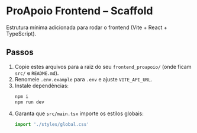 # ProApoio Frontend – Scaffold

Estrutura mínima adicionada para rodar o frontend (Vite + React + TypeScript).

## Passos
1. Copie estes arquivos para a raiz do seu `frontend_proapoio/` (onde ficam `src/` e `README.md`).
2. Renomeie `.env.example` para `.env` e ajuste `VITE_API_URL`.
3. Instale dependências:
   ```bash
   npm i
   npm run dev
   ```
4. Garanta que `src/main.tsx` importe os estilos globais:
   ```ts
   import './styles/global.css'
   ```

